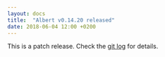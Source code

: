 ```yaml
---
layout: docs
title:  "Albert v0.14.20 released"
date: 2018-06-04 12:00 +0200
---
```

This is a patch release. Check the [git log](https://github.com/albertlauncher/albert/commits/v0.14.20) for details.
